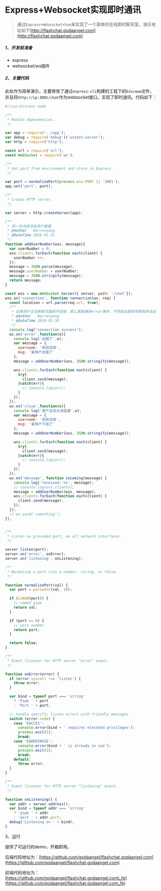 # Express+Websocket实现即时通讯

> 通过`Express+Websocket+Vue`来实现了一个简单的在线即时聊天室，演示地址如下[http://flashchat.godaangel.com](http://flashchat.godaangel.com)

##### 1、开发前准备

* express
* websocket/ws插件

##### 2、关键代码

此处作为简单演示，主要修改了通过`express-cli`构建的工程下的`bin/www`文件，并且将`http://ip:3001/chat`作为websocket接口，实现了即时通讯。代码如下：

```js
#!/usr/bin/env node

/**
 * Module dependencies.
 */

var app = require('../app');
var debug = require('debug')('wstest:server');
var http = require('http');

const url = require('url');
const WebSocket = require('ws');

/**
 * Get port from environment and store in Express.
 */

var port = normalizePort(process.env.PORT || '3001');
app.set('port', port);

/**
 * Create HTTP server.
 */

var server = http.createServer(app);

/**
 * 统一向消息添加用户数量
 * @Author   Warrenyang
 * @DateTime 2018-01-31
 */
function addUserNumber(wss, message){
  var userNumber = 0;
  wss.clients.forEach(function each(client) {
    userNumber ++;
  });
  message = JSON.parse(message);
  message.userNumber = userNumber;
  message = JSON.stringify(message);
  return message;
}

const wss = new WebSocket.Server({ server, path: '/chat'});
wss.on('connection', function connection(ws, req) {
  const location = url.parse(req.url, true);
  /**
   * 如果用户主动刷新页面断开连接，那么需要捕获error事件，不然就会报错导致程序退出
   * @Author   Warrenyang
   * @DateTime 2018-01-30
   */
  console.log("connection sussess"); 
  ws.on('error',function(e){
    console.log('出错了',e);
    var message = {
      username: '系统消息',
      msg: '某用户出错了'
    };
    message = addUserNumber(wss, JSON.stringify(message));

    wss.clients.forEach(function each(client) {
      try{
        client.send(message);
      }catch(err){
        // console.log(err);
      }
    });
  });
  ws.on('close',function(e){
    console.log('用户主动关闭连接',e);
    var message = {
      username: '系统消息',
      msg: '某用户下线了'
    };
    message = addUserNumber(wss, JSON.stringify(message));

    wss.clients.forEach(function each(client) {
      try{
        client.send(message);
      }catch(err){
        // console.log(err);
      }
    });
  });
  ws.on('message', function incoming(message) {
    console.log('received: %s', message);
    // console.log(wss.clients);
    message = addUserNumber(wss, message);
    wss.clients.forEach(function each(client) {
      client.send(message);
    });
  });
  // ws.send('something');
});


/**
 * Listen on provided port, on all network interfaces.
 */

server.listen(port);
server.on('error', onError);
server.on('listening', onListening);

/**
 * Normalize a port into a number, string, or false.
 */

function normalizePort(val) {
  var port = parseInt(val, 10);

  if (isNaN(port)) {
    // named pipe
    return val;
  }

  if (port >= 0) {
    // port number
    return port;
  }

  return false;
}

/**
 * Event listener for HTTP server "error" event.
 */

function onError(error) {
  if (error.syscall !== 'listen') {
    throw error;
  }

  var bind = typeof port === 'string'
    ? 'Pipe ' + port
    : 'Port ' + port;

  // handle specific listen errors with friendly messages
  switch (error.code) {
    case 'EACCES':
      console.error(bind + ' requires elevated privileges');
      process.exit(1);
      break;
    case 'EADDRINUSE':
      console.error(bind + ' is already in use');
      process.exit(1);
      break;
    default:
      throw error;
  }
}

/**
 * Event listener for HTTP server "listening" event.
 */

function onListening() {
  var addr = server.address();
  var bind = typeof addr === 'string'
    ? 'pipe ' + addr
    : 'port ' + addr.port;
  debug('Listening on ' + bind);
}
```

3、运行

提供了可运行的demo，开箱即用。

后端代码地址为：[https://github.com/godaangel/flashchat.godaangel.com](https://github.com/godaangel/flashchat.godaangel.com)

前端代码地址为：[https://github.com/godaangel/flashchat.godaangel.com\_fe](https://github.com/godaangel/flashchat.godaangel.com_fe)




